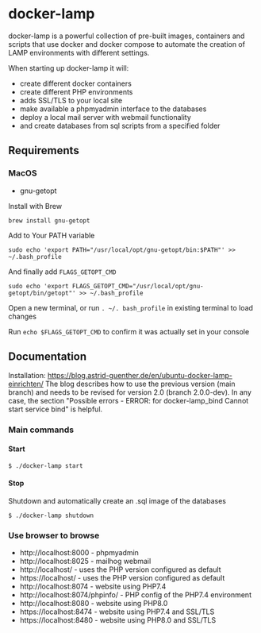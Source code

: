 # docker-lamp

docker-lamp is a powerful collection of pre-built images, containers and scripts that use docker 
and docker compose to automate the creation of LAMP environments with different settings. 

When starting up docker-lamp it will: 
- create different docker containers
- create different PHP environments
- adds SSL/TLS to your local site
- make available a phpmyadmin interface to the databases
- deploy a local mail server with webmail functionality
- and create databases from sql scripts from a specified folder

## Requirements
### MacOS
- gnu-getopt

Install with Brew
```
brew install gnu-getopt
```

Add to Your PATH variable
```
sudo echo 'export PATH="/usr/local/opt/gnu-getopt/bin:$PATH"' >> ~/.bash_profile
```

And finally add ```FLAGS_GETOPT_CMD```
```
sudo echo 'export FLAGS_GETOPT_CMD="/usr/local/opt/gnu-getopt/bin/getopt"' >> ~/.bash_profile
```

Open a new terminal, or run ```. ~/. bash_profile``` in existing terminal to load changes

Run ```echo $FLAGS_GETOPT_CMD``` to confirm it was actually set in your console

## Documentation
Installation: https://blog.astrid-guenther.de/en/ubuntu-docker-lamp-einrichten/
The blog describes how to use the previous version (main branch) and needs to be revised for version 2.0 (branch 2.0.0-dev). In any case, the section "Possible errors - ERROR: for docker-lamp_bind Cannot start service bind" is helpful.

### Main commands

#### Start
```
$ ./docker-lamp start
```

#### Stop
Shutdown and automatically create an .sql image of the databases 
```
$ ./docker-lamp shutdown
```

### Use browser to browse
- http://localhost:8000 - phpmyadmin
- http://localhost:8025 - mailhog webmail
- http://localhost/ - uses the PHP version configured as default
- https://localhost/ - uses the PHP version configured as default
- http://localhost:8074 - website using PHP7.4
- http://localhost:8074/phpinfo/ - PHP config of the PHP7.4 environment 
- http://localhost:8080 - website using PHP8.0
- https://localhost:8474 - website using PHP7.4 and SSL/TLS
- https://localhost:8480 - website using PHP8.0 and SSL/TLS
